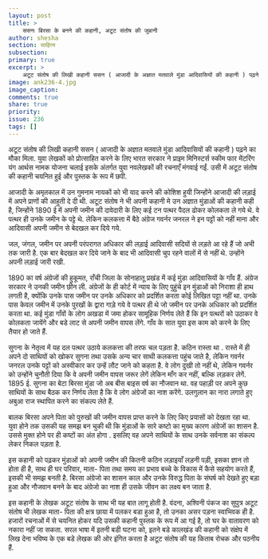```yaml
---
layout: post
title: >
    ससनः बिरसा के बनने की कहानी, अटूट संतोष की जुबानी
author: shesha
section: साहित्य
subsection:
primary: true
excerpt: >
    अटूट संतोष की लिखी कहानी ससन ( आजादी के अज्ञात मतवाले मुंडा आदिवासियों की कहानी ) पढ़ने का मौका मिला. युवा लेखकों को प्रोत्साहित करने के लिए भारत सरकार ने प्राइम मिनिस्टर्स स्कीम फार मेंटरिंग यंग आर्थस नामक योजना चलाई इसके अंतर्गत युवा नवलेखकों की रचनाएँ मंगवाई गईं.
image: ank236-4.jpg
image_caption: 
comments: true
share: true
priority: 
issue: 236
tags: []
---
```


अटूट संतोष की लिखी कहानी ससन ( आजादी के अज्ञात मतवाले मुंडा आदिवासियों की कहानी ) पढ़ने का मौका मिला. युवा लेखकों को प्रोत्साहित करने के लिए भारत सरकार ने प्राइम मिनिस्टर्स स्कीम फार मेंटरिंग यंग आर्थस नामक योजना चलाई इसके अंतर्गत युवा नवलेखकों की रचनाएँ मंगवाई गईं. उसी में अटूट संतोष की कहानी चयनित हुई और पुस्तक के रूप में छपी.

आजादी के अमृतकाल में उन गुमनाम नायकों को भी याद करने की कोशिश हुयी जिन्होंने आजादी की लड़ाई में अपने प्राणों की आहुती दे दी थी. अटूट संतोष ने भी अपनी कहानी मे उन अज्ञात मुंडाओं की कहानी कही है, जिन्होंने 1890 ई में अपनी जमीन की दावेदारी के लिए कई टन पत्थर पैदल ढोकर कोलकता ले गये थे. वे पत्थर ही उनके जमीन  के पट्टे थे.  लेकिन कलकत्ता में बैठे अंग्रेज गवर्नर जनरल ने इन पट्टों को नहीं माना और आदिवासी अपनी जमीन से बेदखल कर दिये गये.

जल, जंगल, जमीन पर अपनी परंपरागत अधिकार की लड़ाई आदिवासी सदियों से लड़ते आ रहे हैं जो अभी तक जारी है. एक बार बेदखल कर दिये जाने के बाद भी आदिवासी चुप रहने वालों में से नहीं थे. उन्होंने अपनी लड़ाई जारी रखी.

1890 का वर्ष अंग्रेजों की हुकूमत, राँची जिला के सोनाहातू प्रखंड में कई मुंडा आदिवासियों के गाँव हैं. अंग्रेज सरकार ने उनकी जमीन छीन ली. अंग्रेजों के ही कोर्ट में न्याय के लिए पुहुंचे इन मुंडाओं को निराशा ही हाथ लगती है, क्योंकि उनके पास जमीन पर उनके अधिकार को प्रदर्शित करता कोई लिखित पट्टा नहीं था. उनके पास केवल जमीन में उनके पुरखों के द्वारा गाड़े गये वे पत्थर ही थे जो जमीन पर उनके अधिकार को प्रदर्शित करता था. कई मुंडा गाँवों के लोग अखडा में जमा होकर सामूहिक निर्णय लेते हैं कि इन पत्थरों को उठाकर वे कोलकता जायेंगे और बडे लाट से अपनी जमीन वापस लेंगे. गाँव के सात युवा इस काम को करने के लिए तैयार हो जाते हैं.

सुगना के नेतृत्व में यह दल पत्थर उठाये कलकत्ता की तरफ चल पड़ता है. कठिन रास्ता था . रास्ते में ही अपने दो साथियों को खोकर सुगना तथा उसके अन्य चार साथी कलकत्ता पहुंच जाते है, लेकिन गवर्नर जनरल उनके पट्टों को अस्वीकार कर उन्हें लौट जाने को कहता है. वे लोग दुखी तो नहीं थे, लेकिन गवर्नर को उन्होंने चुनौती दिया कि वे अपनी जमीन वापस जरूर लेगें लेकिन माँग कर नहीं, बल्कि लड़कर लेगें.
1895 ई. सुगना का बेटा बिरसा मुंडा जो अब बीस बाइस वर्ष का नौजवान था. वह पहाड़ी पर अपने कुछ साथियों के साथ बैठक कर निर्णय लेता है कि वे लोग अंग्रेजों का नाश करेंगे. उलगुलान का नारा लगाते हुए अबुआ राज स्थापित करने का संकल्प लेते हैं.

बालक बिरसा अपने पिता को पुरुखों की जमीन वापस प्राप्त करने के लिए किए प्रयासों को देखता रहा था. युवा होने तक उसकी यह समझ बन चुकी थी कि मुंडाओं के सारे कष्टो का मुख्य कारण अंग्रेजों का शासन है. उससे मुक्त होने पर ही कष्टों का अंत होगा . इसलिए वह अपने साथियों के साथ उनके सर्वनाश का संकल्प लेकर निकल पड़ता है.

इस कहानी को पढ़कर मुंडाओं को अपनी जमीन की कितनी कठिन लड़ाइयाँ लड़नी पड़ी, इसका ज्ञान तो होता ही है, साथ ही घर परिवार, माता- पिता तथा समय का प्रभाव बच्चे के विकास में कैसे सहयोग करते हैं, इसकी भी समझ बनती है. बिरसा अंग्रेजो का शासन काल और उनके विरुद्ध पिता के संघर्ष को देखते हुए बड़ा हुआ और नौजवान बनने के बाद अंग्रेजो का नाश ही उसके जीवन का लक्ष्य बन जाता है.

इस कहानी के लेखक अटूट संतोष के साथ भी यह बात लागू होती है. वंदना, अश्विनी पंकज का सुपुत्र अटूट संतोष भी लेखक माता- पिता की क्षत्र छाया में पलकर बडा हुआ है, तो उनका असर पड़ना स्वाभिवक ही है. हजारों रचनाओं में से चयनित होकर यदि उसकी कहानी पुस्तक के रूप में आ गई है, तो घर के वातावरण को नकारा नहीं जा सकता. सरल भाषा में इतनी बडी घटना को, इतने बडे कालखंड की कहानी को संक्षेप में लिख देना भविष्य के एक बडे लेखक की ओर इंगित करता है अटूट संतोष की यह किताब रोचक और पठनीय हैं.
